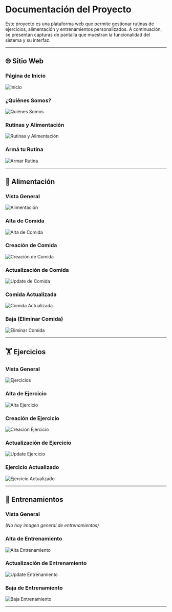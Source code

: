 # Documentación del Proyecto

Este proyecto es una plataforma web que permite gestionar rutinas de ejercicios, alimentación y entrenamientos personalizados. A continuación, se presentan capturas de pantalla que muestran la funcionalidad del sistema y su interfaz.

---

## 🌐 Sitio Web

### Página de Inicio
![Inicio](paginas/index.png)

### ¿Quiénes Somos?
![Quiénes Somos](paginas/quienes_somos.png)

### Rutinas y Alimentación
![Rutinas y Alimentación](paginas/rutinas_alimentacion.png)

### Armá tu Rutina
![Armar Rutina](paginas/arma_rutina.png)

---

## 🥗 Alimentación

### Vista General
![Alimentación](alimentos/alimentacion.png)

### Alta de Comida
![Alta de Comida](alimentos/alimentacion-comidas-alta.png)

### Creación de Comida
![Creación de Comida](alimentos/alimentacion-comidas-creacion.png)

### Actualización de Comida
![Update de Comida](alimentos/alimentacion-comidas-update.png)

### Comida Actualizada
![Comida Actualizada](alimentos/alimentacion-comidas-actualizado.png)

### Baja (Eliminar Comida)
![Eliminar Comida](alimentos/alimentacion-comidas-delete.png)

---

## 🏋️ Ejercicios

### Vista General
![Ejercicios](ejercicios/ejercicios.png)

### Alta de Ejercicio
![Alta Ejercicio](ejercicios/ejercicios_alta.png)

### Creación de Ejercicio
![Creación Ejercicio](ejercicios/ejercicios_creacion.png)

### Actualización de Ejercicio
![Update Ejercicio](ejercicios/ejercicios_update.png)

### Ejercicio Actualizado
![Ejercicio Actualizado](ejercicios/ejercicios_actualizado.png)

---

## 📅 Entrenamientos

### Vista General
_(No hay imagen general de entrenamientos)_

### Alta de Entrenamiento
![Alta Entrenamiento](entrenamiento/entrenamiento_alta.png)

### Actualización de Entrenamiento
![Update Entrenamiento](entrenamiento/entrenamiento_update.png)

### Baja de Entrenamiento
![Baja Entrenamiento](entrenamiento/entrenamiento_baja.png)

---